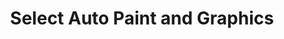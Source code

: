 ---
title: "Select Auto Paint and Graphics"
url: /bossier-city/select-auto-paint-and-graphics/
shop: car repair
---